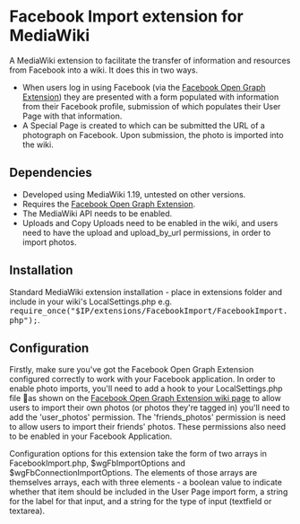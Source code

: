 # Facebook Import extension for MediaWiki

A MediaWiki extension to facilitate the transfer of information and resources from Facebook into a wiki. It does this in two ways.
- When users log in using Facebook (via the [Facebook Open Graph Extension](http://www.mediawiki.org/wiki/Extension:Facebook)) they are presented with a form populated with information from their Facebook profile, submission of which populates their User Page with that information.
- A Special Page is created to which can be submitted the URL of a photograph on Facebook. Upon submission, the photo is imported into the wiki.

## Dependencies
- Developed using MediaWiki 1.19, untested on other versions.
- Requires the [Facebook Open Graph Extension](http://www.mediawiki.org/wiki/Extension:Facebook).
- The MediaWiki API needs to be enabled.
- Uploads and Copy Uploads need to be enabled in the wiki, and users need to have the upload and upload_by_url permissions, in order to import photos.

## Installation
Standard MediaWiki extension installation - place in extensions folder and include in your wiki's LocalSettings.php e.g. <tt>require_once("$IP/extensions/FacebookImport/FacebookImport.php");</tt>.

## Configuration
Firstly, make sure you've got the Facebook Open Graph Extension configured correctly to work with your Facebook application. In order to enable photo imports, you'll need to add  a hook to your LocalSettings.php file as shown on the [Facebook Open Graph Extension wiki page](http://www.mediawiki.org/wiki/Extension:Facebook#Facebook_permissions) to allow users to import their own photos (or photos they're tagged in) you'll need to add the 'user_photos' permission. The 'friends_photos' permission is need to allow users to import their friends' photos. These permissions also need to be enabled in your Facebook Application.

Configuration options for this extension take the form of two arrays in FacebookImport.php, $wgFbImportOptions and $wgFbConnectionImportOptions. The elements of those arrays are themselves arrays, each with three elements - a boolean value to indicate whether that item should be included in the User Page import form, a string for the label for that input, and a string for the type of input (textfield or textarea).